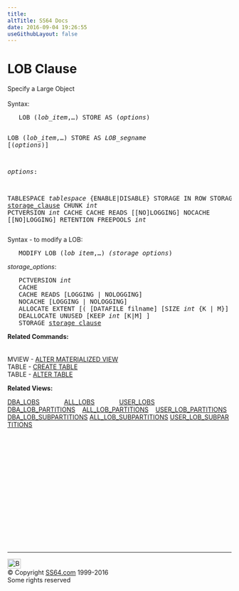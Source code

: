 ```yaml
---
title:
altTitle: SS64 Docs
date: 2016-09-04 19:26:55
useGithubLayout: false
---
```

<!-- #BeginLibraryItem "/Library/head_ora.lbi" --><!-- #EndLibraryItem --><h1>LOB Clause</h1> 
<p>Specify a Large Object<br>
  <br>
  Syntax:</p>
<pre>   LOB (<i>lob_item</i>,…) STORE AS (<i>options</i>)

   LOB (<i>lob_item</i>,…) STORE AS <i>LOB_segname</i> [(<i>options</i>)]

<i>options</i>:

   TABLESPACE <i>tablespace</i>
   {ENABLE|DISABLE} STORAGE IN ROW
   STORAGE <a href="clause_storage.html">storage_clause</a>
   CHUNK <i>int</i>
   PCTVERSION <i>int</i>
   CACHE
   CACHE READS [[NO]LOGGING]
   NOCACHE [[NO]LOGGING]
   RETENTION
   FREEPOOLS <i>int</i></pre>
<p>Syntax - to modify a LOB:</p>
<pre>   MODIFY LOB (<i>lob_item</i>,…) <i>(storage_options</i>)</pre>
<p><i>storage_options</i>: <br>
</p>
<pre>   PCTVERSION <i>int</i>
   CACHE
   CACHE READS [LOGGING | NOLOGGING]
   NOCACHE [LOGGING | NOLOGGING]
   ALLOCATE EXTENT [( [DATAFILE filname] [SIZE <i>int</i> {K | M}] [INSTANCE <i>int</i>] )]
   DEALLOCATE UNUSED [KEEP <i>int</i> [K|M] ]
   STORAGE <a href="clause_storage.html">storage_clause</a></pre>
<p><b> Related Commands:<br>
  </b><br>
  <br>
  MVIEW - <a href="mview_a.html">ALTER MATERIALIZED VIEW</a><b><br>
  </b>TABLE - <a href="table_c.html">CREATE TABLE</a> <br>
  TABLE - <a href="table_a.html">ALTER TABLE</a> <b><br>
  </b></p>
<p><b>Related Views:</b></p>
<p class="code">  <a href="../orad/DBA_LOBS.html">DBA_LOBS</a>&nbsp;&nbsp;&nbsp;&nbsp;&nbsp;&nbsp;&nbsp;&nbsp;&nbsp;&nbsp;&nbsp;&nbsp;&nbsp;&nbsp;<a href="../orad/ALL_LOBS.html">ALL_LOBS</a>&nbsp;&nbsp;&nbsp;&nbsp;&nbsp;&nbsp;&nbsp;&nbsp;&nbsp;&nbsp;&nbsp;&nbsp;&nbsp;&nbsp;<a href="../orad/USER_LOBS.html">USER_LOBS</a> <br>  
  <a href="../orad/DBA_LOB_PARTITIONS.html">DBA_LOB_PARTITIONS</a>&nbsp;&nbsp;&nbsp;&nbsp;<a href="../orad/ALL_LOB_PARTITIONS.html">ALL_LOB_PARTITIONS</a>&nbsp;&nbsp;&nbsp;&nbsp;<a href="../orad/USER_LOB_PARTITIONS.html">USER_LOB_PARTITIONS</a>  <br>  
<a href="../orad/DBA_LOB_SUBPARTITIONS.html">DBA_LOB_SUBPARTITIONS</a>&nbsp;<a href="../orad/ALL_LOB_SUBPARTITIONS.html">ALL_LOB_SUBPARTITIONS</a>&nbsp;<a href="../orad/USER_LOB_SUBPARTITIONS.html">USER_LOB_SUBPARTITIONS</a>  </p><!-- #BeginLibraryItem "/Library/foot_ora.lbi" --><p>
<!-- oracle-footer -->
<ins class="adsbygoogle" style="display:inline-block;width:300px;height:250px" data-ad-client="ca-pub-6140977852749469" data-ad-slot="4275490898"></ins>
<script>
(adsbygoogle = window.adsbygoogle || []).push({});
</script></p>
<hr>
<div id="bl" class="footer"><a href="clause_lob.html#"><img src="../images/top.png" width="30" height="22" alt="Back to the Top"></a></div>
<div id="br" class="footer, tagline">© Copyright <a href="../index.html">SS64.com</a> 1999-2016<br>
Some rights reserved</div><!-- #EndLibraryItem -->

